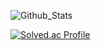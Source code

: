
![Github_Stats](https://github-readme-stats.vercel.app/api/top-langs/?username=Owen-Choi&langs_count=3&theme=onedark)
 

[![Solved.ac Profile](http://mazassumnida.wtf/api/v2/generate_badge?boj=demitymd)](https://solved.ac/demitymd/)
